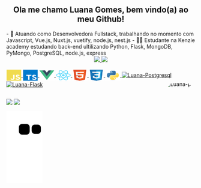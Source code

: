 <div align="center">

## Ola me chamo Luana Gomes, bem vindo(a) ao meu Github!
</div>
- 🤖 Atuando como Desenvolvedora Fullstack, trabalhando no momento com Javascript, Vue.js, Nuxt.js, vuetify, node.js, nest.js
- 👩‍🎓 Estudante na Kenzie academy estudando back-end ultilizando Python, Flask, MongoDB, PyMongo, PostgreSQL, node.js, express
<div align="center">
  <a href="https://github.com/luanagomesz">
    <img height="180em" src="https://github-readme-stats.vercel.app/api?username=luanagomesz&show_icons=true&theme=blueberry&include_all_commits=true&count_private=true"/>
  <img height="180em" src="https://github-readme-stats.vercel.app/api/top-langs/?username=luanagomesz&layout=compact&langs_count=7&theme=blueberry"/>
</div>
<div style="display: inline_block"><br>
  <img align="center" alt="Rafa-Js" height="30" width="40" src="https://raw.githubusercontent.com/devicons/devicon/master/icons/javascript/javascript-plain.svg">
  <img align="center" alt="Luana-Ts" height="30" width="40" src="https://raw.githubusercontent.com/devicons/devicon/master/icons/typescript/typescript-plain.svg">
   <img align="center" alt="Luana-Vue" height="30" width="40" src="https://raw.githubusercontent.com/devicons/devicon/master/icons/vuejs/vuejs-original.svg">
  <img align="center" alt="Luana-React" height="30" width="40" src="https://raw.githubusercontent.com/devicons/devicon/master/icons/react/react-original.svg">
  <img align="center" alt="Luana-HTML" height="30" width="40" src="https://raw.githubusercontent.com/devicons/devicon/master/icons/html5/html5-original.svg">
  <img align="center" alt="Luana-CSS" height="30" width="40" src="https://raw.githubusercontent.com/devicons/devicon/master/icons/css3/css3-original.svg">
  <img align="center" alt="Luana-Python" height="30" width="40" src="https://raw.githubusercontent.com/devicons/devicon/master/icons/python/python-original.svg">
  <img align="center" alt="Luana-Postgresql" height="30" width="40" src="https://cdn.jsdelivr.net/gh/devicons/devicon/icons/postgresql/postgresql-plain-wordmark.svg">
  <img align="center" alt="Luana-Flask" height="30" width="40" src="https://cdn.jsdelivr.net/gh/devicons/devicon/icons/flask/flask-original-wordmark.svg">

  <img align="right" alt="Luana-pic" height="150" style="border-radius:50px;" src="https://i.ibb.co/CzjPrmy/download20220302224042.png">
</div>
  
  ##
 
<div> 
  <a href = "mailto:luanazangrandi@gmail.com"><img src="https://img.shields.io/badge/-Gmail-%23333?style=for-the-badge&logo=gmail&logoColor=white" target="_blank"></a>
  <a href="https://www.linkedin.com/in/luana-gomesz/" target="_blank"><img src="https://img.shields.io/badge/-LinkedIn-%230077B5?style=for-the-badge&logo=linkedin&logoColor=white" target="_blank"></a> 
 
  ![Snake animation](https://github.com/rafaballerini/rafaballerini/blob/output/github-contribution-grid-snake.svg)
 
</div>
